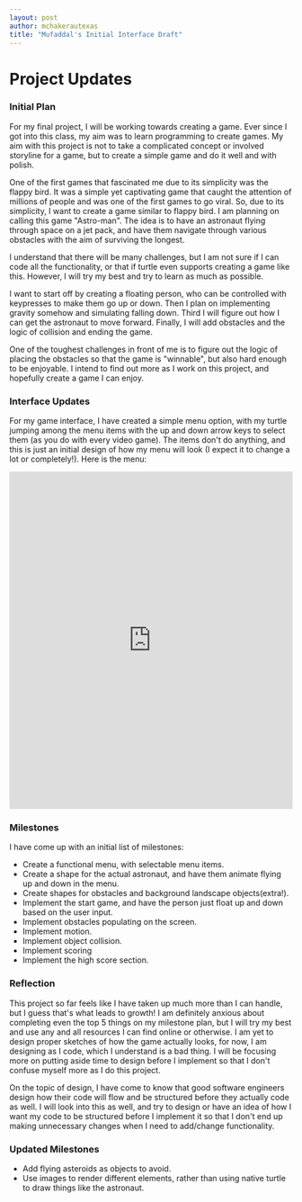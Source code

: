 ```yaml
---
layout: post
author: mchakerautexas
title: "Mufaddal's Initial Interface Draft"
---
```


# Project Updates
### Initial Plan
For my final project, I will be working towards creating a game. Ever since I got into this class, my aim was to learn programming to create games. My aim with this project is not to take a complicated concept or involved storyline for a game, but to create a simple game and do it well and with polish.

One of the first games that fascinated me due to its simplicity was the flappy bird. It was a simple yet captivating game that caught the attention of millions of people and was one of the first games to go viral. So, due to its simplicity, I want to create a game similar to flappy bird. I am planning on calling this game "Astro-man". The idea is to have an astronaut flying through space on a jet pack, and have them navigate through various obstacles with the aim of surviving the longest.

I understand that there will be many challenges, but I am not sure if I can code all the functionality, or that if turtle even supports creating a game like this. However, I will try my best and try to learn as much as possible.

I want to start off by creating a floating person, who can be controlled with keypresses to make them go up or down. Then I plan on implementing gravity somehow and simulating falling down. Third I will figure out how I can get the astronaut to move forward. Finally, I will add obstacles and the logic of collision and ending the game.

One of the toughest challenges in front of me is to figure out the logic of placing the obstacles so that the game is "winnable", but also hard enough to be enjoyable. I intend to find out more as I work on this project, and hopefully create a game I can enjoy.

### Interface Updates
For my game interface, I have created a simple menu option, with my turtle jumping among the menu items with the up and down arrow keys to select them (as you do with every video game). The items don't do anything, and this is just an initial design of how my menu will look (I expect it to change a lot or completely!). Here is the menu:
<iframe src="https://trinket.io/embed/python/d5bc4a03c8" width="100%" height="600" frameborder="0" marginwidth="0" marginheight="0" allowfullscreen></iframe>

### Milestones
I have come up with an initial list of milestones:
- Create a functional menu, with selectable menu items.
- Create a shape for the actual astronaut, and have them animate flying up and down in the menu.
- Create shapes for obstacles and background landscape objects(extra!).
- Implement the start game, and have the person just float up and down based on the user input.
- Implement obstacles populating on the screen.
- Implement motion.
- Implement object collision.
- Implement scoring
- Implement the high score section.

### Reflection
This project so far feels like I have taken up much more than I can handle, but I guess that's what leads to growth! I am definitely anxious about completing even the top 5 things on my milestone plan, but I will try my best and use any and all resources I can find online or otherwise. I am yet to design proper sketches of how the game actually looks, for now, I am designing as I code, which I understand is a bad thing. I will be focusing more on putting aside time to design before I implement so that I don't confuse myself more as I do this project.

On the topic of design, I have come to know that good software engineers design how their code will flow and be structured before they actually code as well. I will look into this as well, and try to design or have an idea of how I want my code to be structured before I implement it so that I don't end up making unnecessary changes when I need to add/change functionality.

### Updated Milestones
- Add flying asteroids as objects to avoid.
- Use images to render different elements, rather than using native turtle to draw things like the astronaut.
